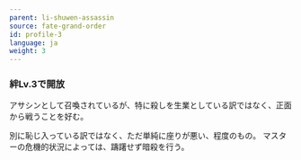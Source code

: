 ```yaml
---
parent: li-shuwen-assassin
source: fate-grand-order
id: profile-3
language: ja
weight: 3
---
```


### 絆Lv.3で開放

アサシンとして召喚されているが、特に殺しを生業としている訳ではなく、正面から戦うことを好む。

別に恥じ入っている訳ではなく、ただ単純に座りが悪い、程度のもの。
マスターの危機的状況によっては、躊躇せず暗殺を行う。
